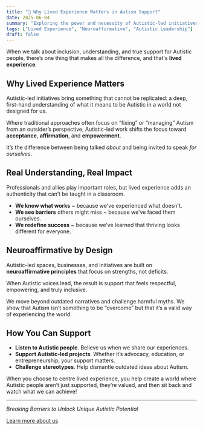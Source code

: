 ```yaml
---
title: "🦋 Why Lived Experience Matters in Autism Support"
date: 2025-06-04
summary: "Exploring the power and necessity of Autistic-led initiatives."
tags: ["Lived Experience", "Neuroaffirmative", "Autistic Leadership"]
draft: false
---
```


When we talk about inclusion, understanding, and true support for Autistic people, there’s one thing that makes all the difference, and that's **lived experience**.

## Why Lived Experience Matters

Autistic-led initiatives bring something that cannot be replicated: a deep, first-hand understanding of what it means to be Autistic in a world not designed for us.

Where traditional approaches often focus on “fixing” or “managing” Autism from an outsider’s perspective, Autistic-led work shifts the focus toward **acceptance**, **affirmation**, and **empowerment**. 

It’s the difference between being talked *about* and being invited to speak *for ourselves*.

## Real Understanding, Real Impact

Professionals and allies play important roles, but lived experience adds an authenticity that can’t be taught in a classroom.

- **We know what works** ~ because we've experienced what doesn't.
- **We see barriers** others might miss ~ because we’ve faced them ourselves.
- **We redefine success** ~ because we’ve learned that thriving looks different for everyone.

## Neuroaffirmative by Design

Autistic-led spaces, businesses, and initiatives are built on **neuroaffirmative principles** that focus on strengths, not deficits.

When Autistic voices lead, the result is support that feels respectful, empowering, and truly inclusive.

We move beyond outdated narratives and challenge harmful myths. We show that Autism isn’t something to be “overcome” but that it’s a valid way of experiencing the world.

## How You Can Support

- **Listen to Autistic people**. Believe us when we share our experiences.
- **Support Autistic-led projects**. Whether it’s advocacy, education, or entrepreneurship, your support matters.
- **Challenge stereotypes**. Help dismantle outdated ideas about Autism.

When you choose to centre lived experience, you help create a world where Autistic people aren’t just supported, they’re valued, and then sit back and watch what we can achieve!

---

*Breaking Barriers to Unlock Unique Autistic Potential*

[Learn more about us](https://neuroconnect.ie)
